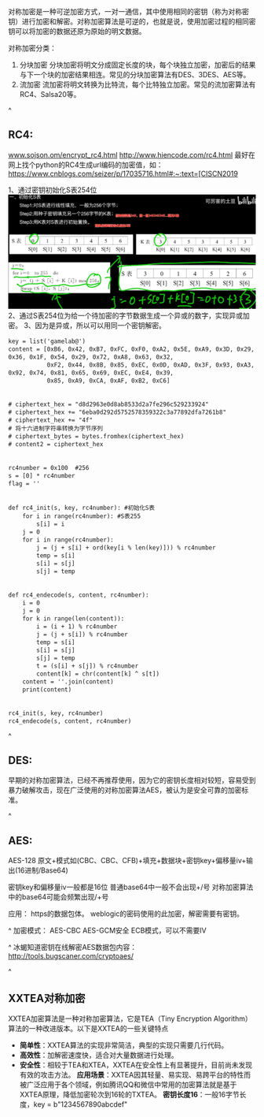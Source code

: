 对称加密是一种可逆加密方式，一对一通信，其中使用相同的密钥（称为对称密钥）进行加密和解密。对称加密算法是可逆的，也就是说，使用加密过程的相同密钥可以将加密的数据还原为原始的明文数据。

对称加密分类：
1. 分块加密
分块加密将明文分成固定长度的块，每个块独立加密，加密后的结果与下一个块的加密结果相连。常见的分块加密算法有DES、3DES、AES等。
2. 流加密
流加密将明文转换为比特流，每个比特独立加密。常见的流加密算法有RC4、Salsa20等。

^
## **RC4:**
www.sojson.om/encrypt_rc4.html
<http://www.hiencode.com/rc4.html>
最好在网上找个python的RC4生成url编码的加密值，如：<https://www.cnblogs.com/seizer/p/17035716.html#:~:text=[CISCN2019>

1、通过密钥初始化S表254位
![](.topwrite/assets/image_1734161119550.png)
2、通过S表254位为给一个待加密的字节数据生成一个异或的数字，实现异或加密。
3、因为是异或，所以可以用同一个密钥解密。
```
key = list('gamelab@')
content = [0xB6, 0x42, 0xB7, 0xFC, 0xF0, 0xA2, 0x5E, 0xA9, 0x3D, 0x29, 0x36, 0x1F, 0x54, 0x29, 0x72, 0xA8, 0x63, 0x32,
           0xF2, 0x44, 0x8B, 0x85, 0xEC, 0x0D, 0xAD, 0x3F, 0x93, 0xA3, 0x92, 0x74, 0x81, 0x65, 0x69, 0xEC, 0xE4, 0x39,
           0x85, 0xA9, 0xCA, 0xAF, 0xB2, 0xC6]


# ciphertext_hex = "d8d2963e0d8ab8533d2a7fe296c529233924"
# ciphertext_hex += "6eba0d292d5752578359322c3a77892dfa7261b8"
# ciphertext_hex += "4f"
# 将十六进制字符串转换为字节序列
# ciphertext_bytes = bytes.fromhex(ciphertext_hex)
# content2 = ciphertext_hex


rc4number = 0x100  #256
s = [0] * rc4number
flag = ''


def rc4_init(s, key, rc4number): #初始化S表
    for i in range(rc4number): #S表255
        s[i] = i
    j = 0
    for i in range(rc4number):
        j = (j + s[i] + ord(key[i % len(key)])) % rc4number
        temp = s[i]
        s[i] = s[j]
        s[j] = temp


def rc4_endecode(s, content, rc4number):
    i = 0
    j = 0
    for k in range(len(content)):
        i = (i + 1) % rc4number
        j = (j + s[i]) % rc4number
        temp = s[i]
        s[i] = s[j]
        s[j] = temp
        t = (s[i] + s[j]) % rc4number
        content[k] = chr(content[k] ^ s[t])
    content = ''.join(content)
    print(content)


rc4_init(s, key, rc4number)
rc4_endecode(s, content, rc4number)
```




^
## **DES:**
早期的对称加密算法，已经不再推荐使用，因为它的密钥长度相对较短，容易受到暴力破解攻击，现在广泛使用的对称加密算法AES，被认为是安全可靠的加密标准。

^
## **AES:**
AES-128
原文+模式如(CBC、CBC、CFB)+填充+数据块+密钥key+偏移量iv+输出(16进制/Base64)

密钥key和偏移量iv一般都是16位
普通base64中一般不会出现+/号
对称加密算法中的base64可能会频繁出现/+号

应用：
https的数据包体。
weblogic的密码使用的此加密，解密需要有密钥。

^
加密模式：
AES-CBC
AES-GCM安全
ECB模式，可以不需要IV


^
冰蝎知道密钥在线解密AES数据包内容：
<http://tools.bugscaner.com/cryptoaes/>


^
## **XXTEA对称加密**

XXTEA加密算法是一种对称加密算法，它是TEA（Tiny Encryption Algorithm）算法的一种改进版本。以下是XXTEA的一些关键特点
   * **简单性**：XXTEA算法的实现非常简洁，典型的实现只需要几行代码。
   * **高效性**：加解密速度快，适合对大量数据进行处理。
   * **安全性**：相较于TEA和XTEA，XXTEA在安全性上有显著提升，目前尚未发现有效的攻击方法。
**应用场景**：XXTEA因其轻量、易实现、易跨平台的特性而被广泛应用于各个领域，例如腾讯QQ和微信中常用的加密算法就是基于XXTEA原理，降低加密轮次到16轮的TXTEA。
**密钥长度16**：一般16字节长度，key = b"1234567890abcdef"









